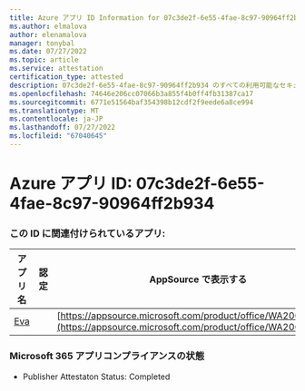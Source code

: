 ```yaml
---
title: Azure アプリ ID Information for 07c3de2f-6e55-4fae-8c97-90964ff2b934
ms.author: elmalova
author: elenamalova
manager: tonybal
ms.date: 07/27/2022
ms.topic: article
ms.service: attestation
certification_type: attested
description: 07c3de2f-6e55-4fae-8c97-90964ff2b934 のすべての利用可能なセキュリティとコンプライアンス情報。
ms.openlocfilehash: 74646e206cc07066b3a855f4b0ff4fb31387ca17
ms.sourcegitcommit: 6771e51564baf354398b12cdf2f9eede6a8ce994
ms.translationtype: MT
ms.contentlocale: ja-JP
ms.lasthandoff: 07/27/2022
ms.locfileid: "67040645"
---
```

# <a name="azure-app-id-07c3de2f-6e55-4fae-8c97-90964ff2b934"></a>Azure アプリ ID: 07c3de2f-6e55-4fae-8c97-90964ff2b934


### <a name="apps-associated-with-this-id"></a>この ID に関連付けられているアプリ:
| **アプリ名** | **認定** | **AppSource で表示する** |
|--------------|---------------|-----------------------|
| [Eva](../forward/WA200004345.md) |  | [https://appsource.microsoft.com/product/office/WA200004345](https://appsource.microsoft.com/product/office/WA200004345) |

### <a name="microsoft-365-app-compliance-status"></a>Microsoft 365 アプリコンプライアンスの状態
- Publisher Attestaton Status: Completed
